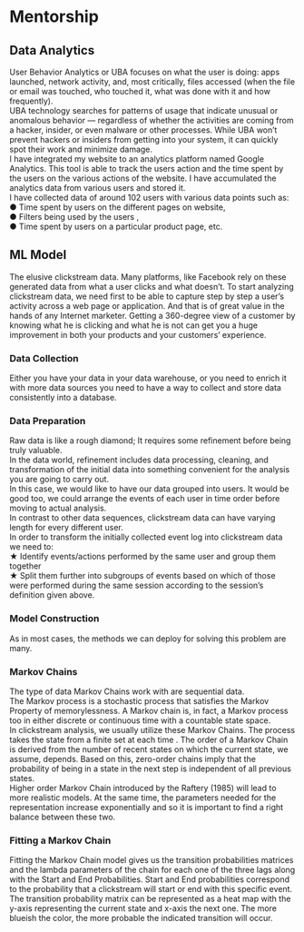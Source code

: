 # Mentorship
## Data Analytics
User Behavior Analytics or UBA focuses on what the user is doing: apps
launched, network activity, and, most critically, files accessed (when the file or
email was touched, who touched it, what was done with it and how frequently). <br>
UBA technology searches for patterns of usage that indicate unusual or
anomalous behavior — regardless of whether the activities are coming from a
hacker, insider, or even malware or other processes. While UBA won’t prevent
hackers or insiders from getting into your system, it can quickly spot their work
and minimize damage.<br>
I have integrated my website to an analytics platform named Google Analytics.
This tool is able to track the users action and the time spent by the users on the
various actions of the website. I have accumulated the analytics data from
various users and stored it.<br>
I have collected data of around 102 users with various data points such as: <br>
● Time spent by users on the different pages on website,<br>
● Filters being used by the users , <br>
● Time spent by users on a particular product page, etc.

## ML Model
The elusive clickstream data. Many platforms, like Facebook rely on these
generated data from what a user clicks and what doesn’t. To start analyzing
clickstream data, we need first to be able to capture step by step a user’s activity
across a web page or application. And that is of great value in the hands of any
Internet marketer. Getting a 360-degree view of a customer by knowing what he
is clicking and what he is not can get you a huge improvement in both your
products and your customers’ experience.
<br>
### Data Collection
Either you have your data in your data warehouse, or you need to enrich it with
more data sources you need to have a way to collect and store data consistently
into a database. <br>
### Data Preparation
Raw data is like a rough diamond; It requires some refinement before being truly
valuable. <br>
In the data world, refinement includes data processing, cleaning, and
transformation of the initial data into something convenient for the analysis you
are going to carry out. <br>
In this case, we would like to have our data grouped into users. It would be
good too, we could arrange the events of each user in time order before moving
to actual analysis. <br>
In contrast to other data sequences, clickstream data can have varying
length for every different user. <br>
In order to transform the initially collected event log into clickstream data
we need to: <br>
★ Identify events/actions performed by the same user and group them
together <br>
★ Split them further into subgroups of events based on which of those were
performed during the same session according to the session’s definition
given above. <br>

### Model Construction
As in most cases, the methods we can deploy for solving this problem are many. <br>
### Markov Chains
The type of data Markov Chains work with are sequential data. <br>
The Markov process is a stochastic process that satisfies the Markov
Property of memorylessness. A Markov chain is, in fact, a Markov process too in
either discrete or continuous time with a countable state space.<br>
In clickstream analysis, we usually utilize these Markov Chains. The
process takes the state from a finite set at each time . The order of a Markov
Chain is derived from the number of recent states on which the current state, we
assume, depends. Based on this, zero-order chains imply that the probability of
being in a state in the next step is independent of all previous states.<br>
Higher order Markov Chain introduced by the Raftery (1985) will lead to
more realistic models. At the same time, the parameters needed for the
representation increase exponentially and so it is important to find a right balance
between these two. <br>
### Fitting a Markov Chain
Fitting the Markov Chain model gives us the transition probabilities matrices and
the lambda parameters of the chain for each one of the three lags along with the
Start and End Probabilities.
Start and End probabilities correspond to the probability that a clickstream will
start or end with this specific event.
The transition probability matrix can be represented as a heat map with the
y-axis representing the current state and x-axis the next one. The more blueish
the color, the more probable the indicated transition will occur.
<br>


